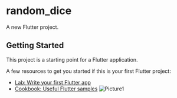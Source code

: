 # random_dice

A new Flutter project.

## Getting Started

This project is a starting point for a Flutter application.

A few resources to get you started if this is your first Flutter project:

- [Lab: Write your first Flutter app](https://flutter.dev/docs/get-started/codelab)
- [Cookbook: Useful Flutter samples](https://flutter.dev/docs/cookbook)
![Picture1](https://user-images.githubusercontent.com/63444224/151676359-2ad89836-e58e-4a33-b339-a3add3473def.png)


